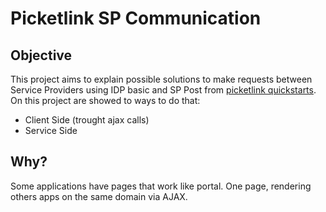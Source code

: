 Picketlink SP Communication
==========================

## Objective
This project aims to explain possible solutions to make requests between Service Providers using IDP basic and SP Post from [picketlink quickstarts](https://github.com/jboss-developer/jboss-picketlink-quickstarts).  
On this project are showed to ways to do that:
* Client Side (trought ajax calls)
* Service Side

## Why?  
Some applications have pages that work like portal. One page, rendering others apps on the same domain via AJAX.

## 
